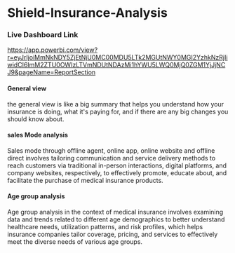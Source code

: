 # Shield-Insurance-Analysis

### Live Dashboard Link
https://app.powerbi.com/view?r=eyJrIjoiMmNkNDY5ZjEtNjU0MC00MDU5LTk2MGUtNWY0MGI2YzhkNzRjIiwidCI6ImM2ZTU0OWIzLTVmNDUtNDAzMi1hYWU5LWQ0MjQ0ZGM1YjJjNCJ9&pageName=ReportSection

#### General view

the general view is like a big summary that helps you understand how your insurance is doing, what it's paying for, and if there are any big changes you should know about.


#### sales Mode analysis

Sales mode through offline agent, online app, online website and offline direct involves tailoring communication and service delivery methods to reach customers via traditional in-person interactions, digital platforms, and company websites, respectively, to effectively promote, educate about, and facilitate the purchase of medical insurance products.

#### Age group analysis

Age group analysis in the context of medical insurance involves examining data and trends related to different age demographics to better understand healthcare needs, utilization patterns, and risk profiles, which helps insurance companies tailor coverage, pricing, and services to effectively meet the diverse needs of various age groups.


